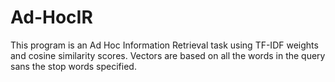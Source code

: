 # Ad-HocIR
This program is an Ad Hoc Information Retrieval task using TF-IDF weights and cosine similarity scores. Vectors are based on all the words in the query sans the stop words specified. 
